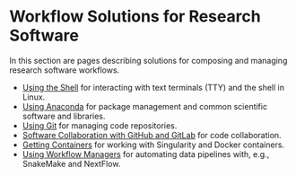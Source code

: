 # Workflow Solutions for Research Software

In this section are pages describing solutions for composing and managing research software workflows.

- [Using the Shell](shell.md) for interacting with text terminals (TTY) and the shell in Linux.
- [Using Anaconda](using_anaconda.md) for package management and common scientific software and libraries.
- [Using Git](git.md) for managing code repositories.
- [Software Collaboration with GitHub and GitLab](getting_software_with_git.md) for code collaboration.
- [Getting Containers](getting_containers.md) for working with Singularity and Docker containers.
- [Using Workflow Managers](using_workflow_managers.md) for automating data pipelines with, e.g., SnakeMake and NextFlow.
